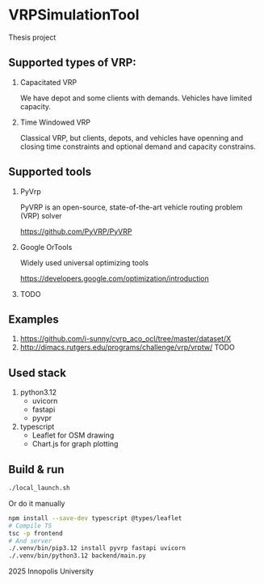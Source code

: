 # VRPSimulationTool

Thesis project

## Supported types of VRP:

1. Capacitated VRP
    
    We have depot and some clients with demands. Vehicles have limited capacity.

2. Time Windowed VRP

    Classical VRP, but clients, depots, and vehicles have openning and closing time constraints and optional demand and capacity constrains.

## Supported tools

1. PyVrp

    PyVRP is an open-source, state-of-the-art vehicle routing problem (VRP) solver
    
    https://github.com/PyVRP/PyVRP

2. Google OrTools

    Widely used universal optimizing tools

    https://developers.google.com/optimization/introduction

3. TODO

## Examples

1. https://github.com/i-sunny/cvrp_aco_ocl/tree/master/dataset/X
2. http://dimacs.rutgers.edu/programs/challenge/vrp/vrptw/ TODO

## Used stack

1. python3.12
    * uvicorn
    * fastapi
    * pyvpr
2. typescript
    * Leaflet for OSM drawing
    * Chart.js for graph plotting

## Build & run
```bash
./local_launch.sh
```

Or do it manually

```bash
npm install --save-dev typescript @types/leaflet
# Compile TS
tsc -p frontend
# And server
./.venv/bin/pip3.12 install pyvrp fastapi uvicorn
./.venv/bin/python3.12 backend/main.py
```

2025 Innopolis University